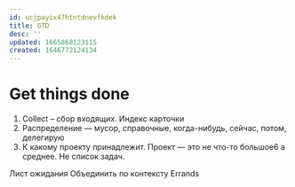 ```yaml
---
id: ucjpayix47htntdnevfkdek
title: GTD
desc: ''
updated: 1665868123115
created: 1646772124134
---
```


# Get things done

1. Collect – сбор входящих. Индекс карточки
2. Распределение — мусор, справочные, когда-нибудь, сейчас, потом, делегирую
3. К какому проекту принадлежит. Проект — это не что-то большое6 а среднее. Не список задач.
   
Лист ожидания
Объединить по контексту
Errands
